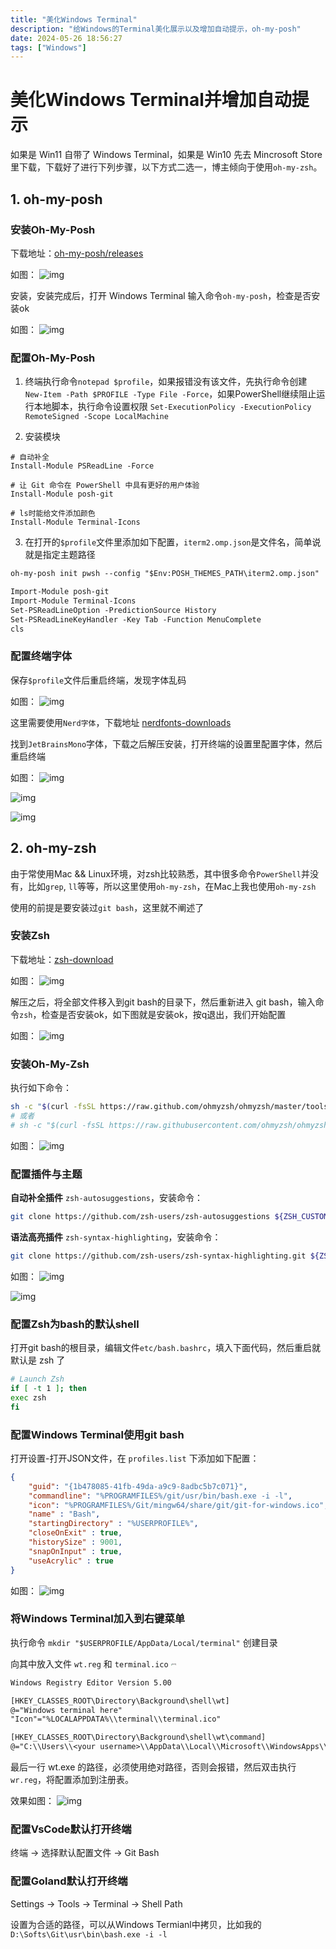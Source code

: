```yaml
---
title: "美化Windows Terminal"
description: "给Windows的Terminal美化展示以及增加自动提示，oh-my-posh"
date: 2024-05-26 18:56:27
tags: ["Windows"]
---
```


# 美化Windows Terminal并增加自动提示

如果是 Win11 自带了 Windows Terminal，如果是 Win10 先去 Mincrosoft Store 里下载，下载好了进行下列步骤，以下方式二选一，博主倾向于使用`oh-my-zsh`。

## 1. oh-my-posh

### 安装Oh-My-Posh

下载地址：[oh-my-posh/releases](https://github.com/JanDeDobbeleer/oh-my-posh/releases)

如图：
![img](./1716720627.png)

安装，安装完成后，打开 Windows Terminal 输入命令`oh-my-posh`，检查是否安装ok

如图：
![img](./1716720628.png)

### 配置Oh-My-Posh

1. 终端执行命令`notepad $profile`，如果报错没有该文件，先执行命令创建 `New-Item -Path $PROFILE -Type File -Force`，如果PowerShell继续阻止运行本地脚本，执行命令设置权限 `Set-ExecutionPolicy -ExecutionPolicy RemoteSigned -Scope LocalMachine`

2. 安装模块

```shell
# 自动补全
Install-Module PSReadLine -Force

# 让 Git 命令在 PowerShell 中具有更好的用户体验
Install-Module posh-git

# ls时能给文件添加颜色
Install-Module Terminal-Icons
```

3. 在打开的`$profile`文件里添加如下配置，`iterm2.omp.json`是文件名，简单说就是指定主题路径

```txt
oh-my-posh init pwsh --config "$Env:POSH_THEMES_PATH\iterm2.omp.json" | Invoke-Expression

Import-Module posh-git
Import-Module Terminal-Icons
Set-PSReadLineOption -PredictionSource History
Set-PSReadLineKeyHandler -Key Tab -Function MenuComplete
cls
```

### 配置终端字体

保存`$profile`文件后重启终端，发现字体乱码

如图：
![img](./1716720629.png)

这里需要使用`Nerd字体`，下载地址 [nerdfonts-downloads](https://www.nerdfonts.com/font-downloads)

找到`JetBrainsMono`字体，下载之后解压安装，打开终端的设置里配置字体，然后重启终端

如图：
![img](./1716720630.png)

![img](./1716720631.png)

![img](./1716720632.png)

## 2. oh-my-zsh

由于常使用Mac && Linux环境，对zsh比较熟悉，其中很多命令`PowerShell`并没有，比如`grep`, `ll`等等，所以这里使用`oh-my-zsh`，在Mac上我也使用`oh-my-zsh`

使用的前提是要安装过`git bash`，这里就不阐述了

### 安装Zsh

下载地址：[zsh-download](https://packages.msys2.org/package/zsh?repo=msys&variant=x86_64)

如图：
![img](./1716816023.png)

解压之后，将全部文件移入到git bash的目录下，然后重新进入 git bash，输入命令`zsh`，检查是否安装ok，如下图就是安装ok，按q退出，我们开始配置

如图：
![img](./1716816024.png)

### 安装Oh-My-Zsh

执行如下命令：

```bash
sh -c "$(curl -fsSL https://raw.github.com/ohmyzsh/ohmyzsh/master/tools/install.sh)"
# 或者 
# sh -c "$(curl -fsSL https://raw.githubusercontent.com/ohmyzsh/ohmyzsh/master/tools/install.sh)"
```

如图：
![img](./1716816025.png)

### 配置插件与主题

**自动补全插件** `zsh-autosuggestions`，安装命令：

```bash
git clone https://github.com/zsh-users/zsh-autosuggestions ${ZSH_CUSTOM:-~/.oh-my-zsh/custom}/plugins/zsh-autosuggestions
```

**语法高亮插件** `zsh-syntax-highlighting`，安装命令：

```bash
git clone https://github.com/zsh-users/zsh-syntax-highlighting.git ${ZSH_CUSTOM:-~/.oh-my-zsh/custom}/plugins/zsh-syntax-highlighting
```

如图：
![img](./1716816026.png)

![img](./1716816027.png)

### 配置Zsh为bash的默认shell

打开git bash的根目录，编辑文件`etc/bash.bashrc`，填入下面代码，然后重启就默认是 zsh 了

```bash
# Launch Zsh
if [ -t 1 ]; then
exec zsh
fi
```

### 配置Windows Terminal使用git bash

打开设置-打开JSON文件，在 `profiles.list` 下添加如下配置：

```json
{
    "guid": "{1b478085-41fb-49da-a9c9-8adbc5b7c071}",
    "commandline": "%PROGRAMFILES%/git/usr/bin/bash.exe -i -l",
    "icon": "%PROGRAMFILES%/Git/mingw64/share/git/git-for-windows.ico",
    "name" : "Bash",
    "startingDirectory" : "%USERPROFILE%",
    "closeOnExit" : true,
    "historySize" : 9001,
    "snapOnInput" : true,
    "useAcrylic" : true
}
```

如图：
![img](./1716816028.png)

### 将Windows Terminal加入到右键菜单

执行命令 `mkdir "$USERPROFILE/AppData/Local/terminal"` 创建目录

向其中放入文件 `wt.reg` 和 `terminal.ico` <img src="./terminal.ico" alt="wt.reg" style="display:inline-block; zoom: 15%; vertical-align: middle;" />

```txt
Windows Registry Editor Version 5.00

[HKEY_CLASSES_ROOT\Directory\Background\shell\wt]
@="Windows terminal here"
"Icon"="%LOCALAPPDATA%\\terminal\\terminal.ico"

[HKEY_CLASSES_ROOT\Directory\Background\shell\wt\command]
@="C:\\Users\\<your username>\\AppData\\Local\\Microsoft\\WindowsApps\\wt.exe"
```

最后一行 wt.exe 的路径，必须使用绝对路径，否则会报错，然后双击执行`wr.reg`，将配置添加到注册表。

效果如图：
![img](./1716816029.png)


### 配置VsCode默认打开终端

终端 -> 选择默认配置文件 -> Git Bash

### 配置Goland默认打开终端

Settings -> Tools -> Terminal -> Shell Path

设置为合适的路径，可以从Windows Termianl中拷贝，比如我的 `D:\Softs\Git\usr\bin\bash.exe -i -l`
